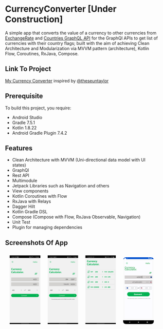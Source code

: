 # CurrencyConverter [Under Construction]
A simple app that converts the value of a currency to other currencies from [ExchangeRate](https://exchangerate.host/) and [Countries GraphQL API](https://countries.trevorblades.com/graphql) for the GraphQl APIs to get list of currencies with their country flags; built with the aim of achieving Clean Architecture and Modularization via MVVM pattern (architecture), Kotlin Flow, Coroutines, RxJava, Compose. 

## Link To Project
[My Currency Converter](https://github.com/damade/CurrencyConverter) inspired by [@theseuntaylor](https://github.com/theseuntaylor)

## Prerequisite
To build this project, you require:
- Android Studio 
- Gradle 7.5.1
- Kotlin 1.8.22
- Android Gradle Plugin 7.4.2

## Features
* Clean Architecture with MVVM (Uni-directional data model with UI states)
* GraphQl
* Rest API
* Multimodule
* Jetpack Libraries such as Navigation and others
* View components
* Kotlin Coroutines with Flow
* RxJava with Relays
* Dagger Hilt
* Kotlin Gradle DSL
* Compose (Compose with Flow, RxJava Observable, Navigation)
* Unit Test
* Plugin for managing dependencies

<h2 align="left">Screenshots Of App</h2>
<h4 align="center">  
<img src="https://github.com/damade/CurrencyConverter/blob/main/screenshots/Screenshot_20220502-094654_CurrencyConverter.jpg" width="20%" vspace="10" hspace="10">
<img src="https://github.com/damade/CurrencyConverter/blob/main/screenshots/Screenshot_20220502-094810_CurrencyConverter.jpg" width="20%" vspace="10" hspace="10">
<img src="https://github.com/damade/CurrencyConverter/blob/main/screenshots/Screenshot_20220502-192804_CurrencyConverter.jpg" width="20%" vspace="10" hspace="10">
<img alt="Compose Screen" src="https://github.com/damade/CurrencyConverter/blob/main/screenshots/CurrencyCalculator.png" width="20%" vspace="10" hspace="10">

